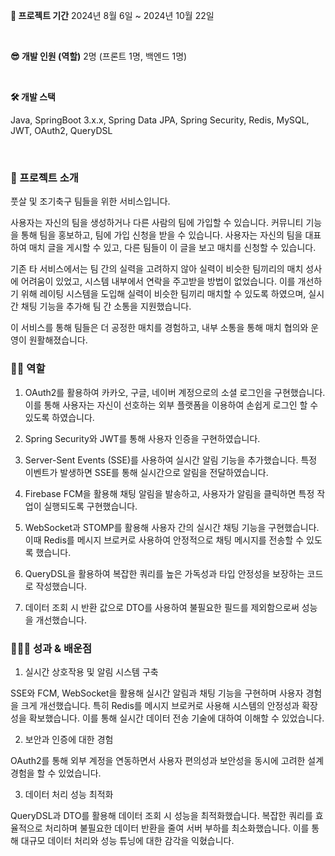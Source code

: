 **📅 프로젝트 기간**
2024년 8월 6일 ~ 2024년 10월 22일

</br>

**😎 개발 인원 (역할)**
2명 (프론트 1명, 백엔드 1명)

</br>

**🛠️ 개발 스택**

Java, SpringBoot 3.x.x, Spring Data JPA, Spring Security, Redis, MySQL, JWT, OAuth2, QueryDSL

</br>

### 📖 프로젝트 소개

풋살 및 조기축구 팀들을 위한 서비스입니다.

사용자는 자신의 팀을 생성하거나 다른 사람의 팀에 가입할 수 있습니다. 커뮤니티 기능을 통해 팀을 홍보하고, 팀에 가입 신청을 받을 수 있습니다. 사용자는 자신의 팀을 대표하여 매치 글을 게시할 수 있고, 다른 팀들이 이 글을 보고 매치를 신청할 수 있습니다.

기존 타 서비스에서는 팀 간의 실력을 고려하지 않아 실력이 비슷한 팀끼리의 매치 성사에 어려움이 있었고, 시스템 내부에서 연락을 주고받을 방법이 없었습니다. 
이를 개선하기 위해 레이팅 시스템을 도입해 실력이 비슷한 팀끼리 매치할 수 있도록 하였으며, 실시간 채팅 기능을 추가해 팀 간 소통을 지원했습니다.

이 서비스를 통해 팀들은 더 공정한 매치를 경험하고, 내부 소통을 통해 매치 협의와 운영이 원활해졌습니다.

### 🙋‍♂️ 역할
1) OAuth2를 활용하여 카카오, 구글, 네이버 계정으로의 소셜 로그인을 구현했습니다. 이를 통해 사용자는 자신이 선호하는 외부 플랫폼을 이용하여 손쉽게 로그인 할 수 있도록 하였습니다.

2) Spring Security와 JWT를 통해 사용자 인증을 구현하였습니다.

3) Server-Sent Events (SSE)를 사용하여 실시간 알림 기능을 추가했습니다. 특정 이벤트가 발생하면 SSE를 통해 실시간으로 알림을 전달하였습니다.

4) Firebase FCM을 활용해 채팅 알림을 발송하고, 사용자가 알림을 클릭하면 특정 작업이 실행되도록 구현했습니다.

5) WebSocket과 STOMP를 활용해 사용자 간의 실시간 채팅 기능을 구현했습니다. 이때 Redis를 메시지 브로커로 사용하여 안정적으로 채팅 메시지를 전송할 수 있도록 했습니다.

6) QueryDSL을 활용하여 복잡한 쿼리를 높은 가독성과 타입 안정성을 보장하는 코드로 작성했습니다.

7) 데이터 조회 시 반환 값으로 DTO를 사용하여 불필요한 필드를 제외함으로써 성능을 개선했습니다.

### 👨🏼‍💻 성과 & 배운점
1) 실시간 상호작용 및 알림 시스템 구축

SSE와 FCM, WebSocket을 활용해 실시간 알림과 채팅 기능을 구현하며 사용자 경험을 크게 개선했습니다. 특히 Redis를 메시지 브로커로 사용해 시스템의 안정성과 확장성을 확보했습니다. 이를 통해 실시간 데이터 전송 기술에 대하여 이해할 수 있었습니다.

2) 보안과 인증에 대한 경험

OAuth2를 통해 외부 계정을 연동하면서 사용자 편의성과 보안성을 동시에 고려한 설계 경험을 할 수 있었습니다.

3) 데이터 처리 성능 최적화

QueryDSL과 DTO를 활용해 데이터 조회 시 성능을 최적화했습니다. 복잡한 쿼리를 효율적으로 처리하며 불필요한 데이터 반환을 줄여 서버 부하를 최소화했습니다. 이를 통해 대규모 데이터 처리와 성능 튜닝에 대한 감각을 익혔습니다.
